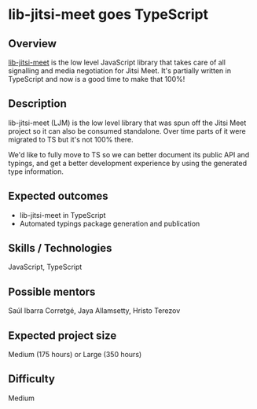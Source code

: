 # lib-jitsi-meet goes TypeScript

## Overview

[lib-jitsi-meet](https://github.com/jitsi/lib-jitsi-meet) is the low level JavaScript library that takes care of all
signalling and media negotiation for Jitsi Meet. It's partially written in TypeScript and now is a good time to make that
100%!

## Description

lib-jitsi-meet (LJM) is the low level library that was spun off the Jitsi Meet project so it can also be consumed standalone.
Over time parts of it were migrated to TS but it's not 100% there.

We'd like to fully move to TS so we can better document its public API and typings, and get a better development experience by
using the generated type information.

## Expected outcomes

* lib-jitsi-meet in TypeScript
* Automated typings package generation and publication

## Skills / Technologies

JavaScript, TypeScript

## Possible mentors

Saúl Ibarra Corretgé, Jaya Allamsetty, Hristo Terezov

## Expected project size

Medium (175 hours) or Large (350 hours)

## Difficulty

Medium

